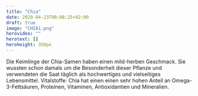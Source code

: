 ```yaml
---
title: "Chia"
date: 2020-04-23T08:08:25+02:00
draft: true
image: "CHIA1.png"
herovideo: ""
herotext: []
heroheight: 350px
---
```

Die Keimlinge der Chia-Samen haben einen mild-herben Geschmack. Sie wussten schon damals um die Besonderheit dieser Pflanze und verwendeten die Saat täglich als hochwertiges und vielseitiges Lebensmittel. Vitalstoffe: Chia hat einen einen sehr hohen Anteil an Omega-3-Fettsäuren, Proteinen, Vitaminen, Antioxidantien und Mineralien.
